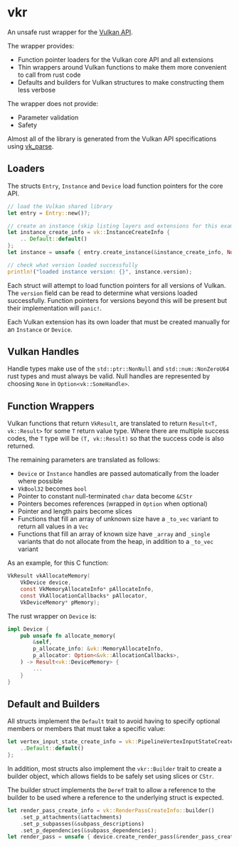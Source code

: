 # vkr

An unsafe rust wrapper for the [Vulkan API](https://www.khronos.org/registry/vulkan/).

The wrapper provides:
* Function pointer loaders for the Vulkan core API and all extensions
* Thin wrappers around Vulkan functions to make them more convenient to call from rust code
* Defaults and builders for Vulkan structures to make constructing them less verbose

The wrapper does not provide:
* Parameter validation
* Safety

Almost all of the library is generated from the Vulkan API specifications using [vk_parse](https://github.com/krolli/vk-parse).

## Loaders

The structs `Entry`, `Instance` and `Device` load function pointers for the core API.

```rust
// load the Vulkan shared library
let entry = Entry::new()?;

// create an instance (skip listing layers and extensions for this example)
let instance_create_info = vk::InstanceCreateInfo {
	.. Default::default()
};
let instance = unsafe { entry.create_instance(&instance_create_info, None) }?;

// check what version loaded successfully
println!("loaded instance version: {}", instance.version);
```

Each struct will attempt to load function pointers for all versions of Vulkan.  The `version` field can be read to determine what versions loaded successfully.  Function pointers for versions beyond this will be present but their implementation will `panic!`.

Each Vulkan extension has its own loader that must be created manually for an `Instance` or `Device`.

## Vulkan Handles

Handle types make use of the `std::ptr::NonNull` and `std::num::NonZeroU64` rust types and must always be valid.  Null handles are represented by choosing `None` in `Option<vk::SomeHandle>`.

## Function Wrappers

Vulkan functions that return `VkResult`, are translated to return `Result<T, vk::Result>` for some `T` return value type.  Where there are multiple success codes, the `T` type will be `(T, vk::Result)` so that the success code is also returned.

The remaining parameters are translated as follows:

* `Device` or `Instance` handles are passed automatically from the loader where possible
* `VkBool32` becomes `bool`
* Pointer to constant null-terminated `char` data become `&CStr`
* Pointers becomes references (wrapped in `Option` when optional)
* Pointer and length pairs become slices
* Functions that fill an array of unknown size have a `_to_vec` variant to return all values in a `Vec`
* Functions that fill an array of known size have `_array` and `_single` variants that do not allocate from the heap, in addition to a `_to_vec` variant

As an example, for this C function:

```C
VkResult vkAllocateMemory(
	VkDevice device,
	const VkMemoryAllocateInfo* pAllocateInfo,
	const VkAllocationCallbacks* pAllocator,
	VkDeviceMemory* pMemory);
```

The rust wrapper on `Device` is:

```rust
impl Device {
	pub unsafe fn allocate_memory(
	    &self,
	    p_allocate_info: &vk::MemoryAllocateInfo,
	    p_allocator: Option<&vk::AllocationCallbacks>,
	) -> Result<vk::DeviceMemory> {
		...
	}
}
```

## Default and Builders

All structs implement the `Default` trait to avoid having to specify optional members or members that must take a specific value:

```rust
let vertex_input_state_create_info = vk::PipelineVertexInputStateCreateInfo {
    ..Default::default()
};
```

In addition, most structs also implement the `vkr::Builder` trait to create a builder object, which allows fields to be safely set using slices or `CStr`.

The builder struct implements the `Deref` trait to allow a reference to the builder to be used where a reference to the underlying struct is expected.

```rust
let render_pass_create_info = vk::RenderPassCreateInfo::builder()
    .set_p_attachments(&attachments)
    .set_p_subpasses(&subpass_descriptions)
    .set_p_dependencies(&subpass_dependencies);
let render_pass = unsafe { device.create_render_pass(&render_pass_create_info, None) }?;
```
